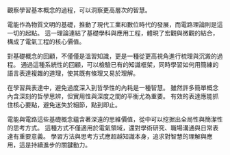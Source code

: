 觀察學習基本概念的過程，可以洞察更高層次的智慧。

電能作為物質文明的基礎，推動了現代工業和數位時代的發展，而電路理論則是這一切的起點。
這一理論連結了基礎學科與應用工程，體現了宏觀與微觀的結合，構成了電氣工程的核心價值。

對基礎概念的回顧，不僅僅是溫習知識，更是一種從更高視角進行梳理與沉澱的過程。
通過這種系統性的回顧，可以檢驗已有的知識框架，同時學習如何用簡練的語言表達複雜的道理，使其既有條理又易於理解。

在學習與表達中，避免過度深入到哲學性的內耗是一種智慧。
雖然許多簡單概念內含深刻的哲學思辨，但實用性與深度之間的平衡尤為重要。
有效的表達應能抓住核心要點，避免迷失於細節，點到即止。

電能與電路這些基礎概念蘊含著深遠的思維價值，從中可以挖掘出全局性與簡潔性的思考方式。
這種方式不僅適用於電氣領域，還對學術研究、職場溝通與日常表達有重要意義。
學習方法與思考方式應超越知識本身，追求對智慧的理解與應用，這是持續進步的關鍵動力。